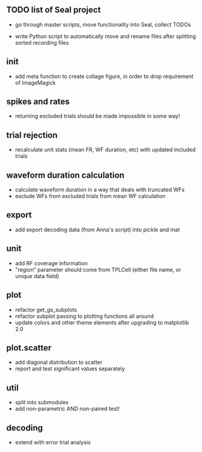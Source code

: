 TODO list of Seal project
-------------------------

- go through master scripts, move functionality into Seal, collect TODOs

- write Python script to automatically move and rename files after splitting sorted recording files


init
----
  - add meta function to create collage figure, in order to drop requirement of ImageMagick


spikes and rates
----------------
  - returning excluded trials should be made impossible in some way!


trial rejection
---------------
 - recalculate unit stats (mean FR, WF duration, etc) with updated included trials


waveform duration calculation
-----------------------------
- calculate waveform duration in a way that deals with truncated WFs
- exclude WFs from excluded trials from mean WF calculation


export
------
  - add export decoding data (from Anna's script) into pickle and mat

unit
----
  - add RF coverage information
  - "region" parameter should come from TPLCell (either file name, or unique data field)


plot
----
  - refactor get_gs_subplots
  - refactor subplot passing to plotting functions all around
  - update colors and other theme elements after upgrading to matplotlib 2.0


plot.scatter
------------
  - add diagonal distribution to scatter
  - report and test significant values separately


util
----
  - split into submodules
  - add non-parametric AND non-paired test!


decoding
--------
  - extend with error trial analysis
